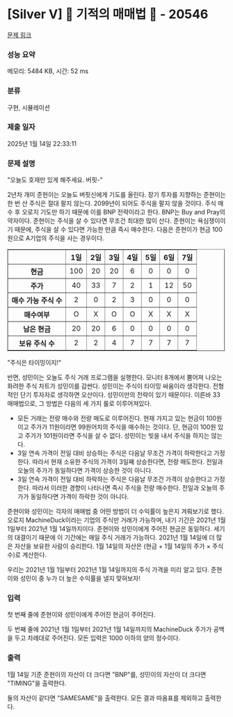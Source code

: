 # [Silver V] 🐜 기적의 매매법 🐜 - 20546 

[문제 링크](https://www.acmicpc.net/problem/20546) 

### 성능 요약

메모리: 5484 KB, 시간: 52 ms

### 분류

구현, 시뮬레이션

### 제출 일자

2025년 1월 14일 22:33:11

### 문제 설명

<p>"오늘도 호재만 있게 해주세요. 버핏-"</p>

<p>2년차 개미 준현이는 오늘도 버핏신에게 기도를 올린다. 장기 투자를 지향하는 준현이는 한 번 산 주식은 절대 팔지 않는다. 2099년이 되어도 주식을 팔지 않을 것이다. 주식 매수 후 오로지 기도만 하기 때문에 이를 BNP 전략이라고 한다. BNP는 Buy and Pray의 약자이다. 준현이는 주식을 살 수 있다면 무조건 최대한 많이 산다. 준현이는 욕심쟁이이기 때문에, 주식을 살 수 있다면 가능한 만큼 즉시 매수한다. 다음은 준현이가 현금 100원으로 A기업의 주식을 사는 경우이다.</p>

<table border="1" cellpadding="1" cellspacing="1" class="table table-bordered" style="width: 500px;">
	<thead>
		<tr>
			<th scope="row"> </th>
			<th scope="col">1일</th>
			<th scope="col">2일</th>
			<th scope="col">3일</th>
			<th scope="col">4일</th>
			<th scope="col">5일</th>
			<th scope="col">6일</th>
			<th scope="col">7일</th>
		</tr>
	</thead>
	<tbody>
		<tr>
			<th scope="row">현금</th>
			<td style="text-align: center;">100</td>
			<td style="text-align: center;">20</td>
			<td style="text-align: center;">20</td>
			<td style="text-align: center;">6</td>
			<td style="text-align: center;">0</td>
			<td style="text-align: center;">0</td>
			<td style="text-align: center;">0</td>
		</tr>
		<tr>
			<th scope="row">주가</th>
			<td style="text-align: center;">40</td>
			<td style="text-align: center;">33</td>
			<td style="text-align: center;">7</td>
			<td style="text-align: center;">2</td>
			<td style="text-align: center;">1</td>
			<td style="text-align: center;">12</td>
			<td style="text-align: center;">50</td>
		</tr>
		<tr>
			<th scope="row">매수 가능 주식 수</th>
			<td style="text-align: center;">2</td>
			<td style="text-align: center;">0</td>
			<td style="text-align: center;">2</td>
			<td style="text-align: center;">3</td>
			<td style="text-align: center;">0</td>
			<td style="text-align: center;">0</td>
			<td style="text-align: center;">0</td>
		</tr>
		<tr>
			<th scope="row">매수여부</th>
			<td style="text-align: center;">O</td>
			<td style="text-align: center;">X</td>
			<td style="text-align: center;">O</td>
			<td style="text-align: center;">O</td>
			<td style="text-align: center;">X</td>
			<td style="text-align: center;">X</td>
			<td style="text-align: center;">X</td>
		</tr>
		<tr>
			<th scope="row">남은 현금</th>
			<td style="text-align: center;">20</td>
			<td style="text-align: center;">20</td>
			<td style="text-align: center;">6</td>
			<td style="text-align: center;">0</td>
			<td style="text-align: center;">0</td>
			<td style="text-align: center;">0</td>
			<td style="text-align: center;">0</td>
		</tr>
		<tr>
			<th scope="row">보유 주식 수</th>
			<td style="text-align: center;">2</td>
			<td style="text-align: center;">2</td>
			<td style="text-align: center;">4</td>
			<td style="text-align: center;">7</td>
			<td style="text-align: center;">7</td>
			<td style="text-align: center;">7</td>
			<td style="text-align: center;">7</td>
		</tr>
	</tbody>
</table>

<p>"주식은 타이밍이지!"</p>

<p>반면, 성민이는 오늘도 주식 거래 프로그램을 실행한다. 모니터 8개에서 뿜어져 나오는 화려한 주식 차트가 성민이를 감싼다. 성민이는 주식이 타이밍 싸움이라 생각한다. 전형적인 단기 투자자로 생각하면 오산이다. 성민이만의 전략이 있기 때문이다. 이른바 33 매매법으로, 그 방법은 다음의 세 가지 룰로 이루어져있다.</p>

<ul>
	<li>모든 거래는 전량 매수와 전량 매도로 이루어진다. 현재 가지고 있는 현금이 100원이고 주가가 11원이라면 99원어치의 주식을 매수하는 것이다. 단, 현금이 100원 있고 주가가 101원이라면 주식을 살 수 없다. 성민이는 빚을 내서 주식을 하지는 않는다.</li>
	<li>3일 연속 가격이 전일 대비 상승하는 주식은 다음날 무조건 가격이 하락한다고 가정한다. 따라서 현재 소유한 주식의 가격이 3일째 상승한다면, 전량 매도한다. 전일과 오늘의 주가가 동일하다면 가격이 상승한 것이 아니다.</li>
	<li>3일 연속 가격이 전일 대비 하락하는 주식은 다음날 무조건 가격이 상승한다고 가정한다. 따라서 이러한 경향이 나타나면 즉시 주식을 전량 매수한다. 전일과 오늘의 주가가 동일하다면 가격이 하락한 것이 아니다.</li>
</ul>

<p>준현이와 성민이는 각자의 매매법 중 어떤 방법이 더 수익률이 높은지 겨뤄보기로 했다. 오로지 MachineDuck이라는 기업의 주식만 거래가 가능하며, 내기 기간은 2021년 1월 1일부터 2021년 1월 14일까지이다. 준현이와 성민이에게 주어진 현금은 동일하다. 세기의 대결이기 때문에 이 기간에는 매일 주식 거래가 가능하다. 2021년 1월 14일에 더 많은 자산을 보유한 사람이 승리한다. 1월 14일의 자산은 (현금 + 1월 14일의 주가 × 주식 수)로 계산한다.</p>

<p>우리는 2021년 1월 1일부터 2021년 1월 14일까지의 주식 가격을 미리 알고 있다. 준현이와 성민이 중 누가 더 높은 수익률을 낼지 맞혀보자!</p>

### 입력 

 <p>첫 번째 줄에 준현이와 성민이에게 주어진 현금이 주어진다.</p>

<p>두 번째 줄에 2021년 1월 1일부터 2021년 1월 14일까지의 MachineDuck 주가가 공백을 두고 차례대로 주어진다. 모든 입력은 1000 이하의 양의 정수이다.</p>

### 출력 

 <p>1월 14일 기준 준현이의 자산이 더 크다면 "BNP"를, 성민이의 자산이 더 크다면 "TIMING"을 출력한다.</p>

<p>둘의 자산이 같다면 "SAMESAME"을 출력한다. 모든 결과 따옴표를 제외하고 출력한다.</p>

